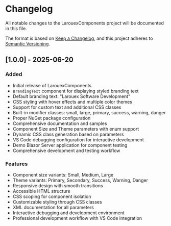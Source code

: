 # Changelog

All notable changes to the LarouexComponents project will be documented in this file.

The format is based on [Keep a Changelog](https://keepachangelog.com/en/1.0.0/),
and this project adheres to [Semantic Versioning](https://semver.org/spec/v2.0.0.html).

## [1.0.0] - 2025-06-20

### Added

- Initial release of LarouexComponents
- `BrandingText` component for displaying styled branding text
- Default branding text: "Larouex Software Development"
- CSS styling with hover effects and multiple color themes
- Support for custom text and additional CSS classes
- Built-in modifier classes: small, large, primary, success, warning, danger
- Proper NuGet package configuration
- Comprehensive documentation and samples
- Component Size and Theme parameters with enum support
- Dynamic CSS class generation based on parameters
- VS Code debugging configuration for interactive development
- Demo Blazor Server application for component testing
- Comprehensive development and testing workflow

### Features

- Component size variants: Small, Medium, Large
- Theme variants: Primary, Secondary, Success, Warning, Danger
- Responsive design with smooth transitions
- Accessible HTML structure
- CSS scoping for component isolation
- Customizable styling through CSS classes
- XML documentation for all parameters
- Interactive debugging and development environment
- Professional development workflow with VS Code integration
